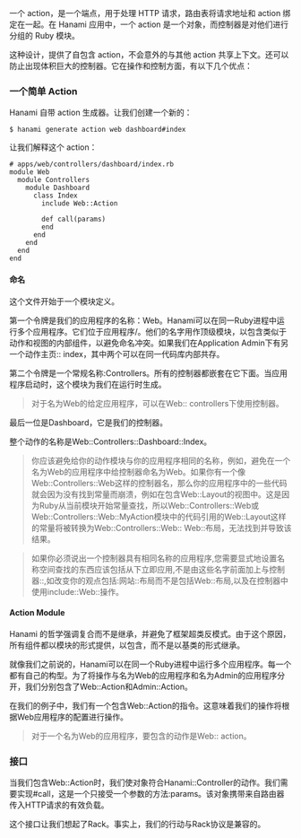 一个 action，是一个端点，用于处理 HTTP 请求，路由表将请求地址和 action 绑定在一起。在 Hanami 应用中，一个 action 是一个对象，而控制器是对他们进行分组的 Ruby 模块。



这种设计，提供了自包含 action，不会意外的与其他 action 共享上下文。还可以防止出现体积巨大的控制器。它在操作和控制方面，有以下几个优点：



### 一个简单 Action



Hanami 自带 action 生成器。让我们创建一个新的：



```
$ hanami generate action web dashboard#index
```



让我们解释这个 action：



```
# apps/web/controllers/dashboard/index.rb
module Web
  module Controllers
    module Dashboard
      class Index
        include Web::Action

        def call(params)
        end
      end
    end
  end
end
```



#### 命名



这个文件开始于一个模块定义。



第一个令牌是我们的应用程序的名称：Web。Hanami可以在同一Ruby进程中运行多个应用程序。它们位于应用程序/。他们的名字用作顶级模块，以包含类似于动作和视图的内部组件，以避免命名冲突。如果我们在Application Admin下有另一个动作主页:: index，其中两个可以在同一代码库内部共存。



第二个令牌是一个常规名称:Controllers。所有的控制器都嵌套在它下面。当应用程序启动时，这个模块为我们在运行时生成。



> 对于名为Web的给定应用程序，可以在Web:: controllers下使用控制器。



最后一位是Dashboard，它是我们的控制器。



整个动作的名称是Web::Controllers::Dashboard::Index。



> 你应该避免给你的动作模块与你的应用程序相同的名称，例如，避免在一个名为Web的应用程序中给控制器命名为Web。如果你有一个像Web::Controllers::Web这样的控制器名，那么你的应用程序中的一些代码就会因为没有找到常量而崩溃，例如在包含Web::Layout的视图中。这是因为Ruby从当前模块开始常量查找，所以Web::Controllers::Web或Web::Controllers::Web::MyAction模块中的代码引用的Web::Layout这样的常量将被转换为Web::Controllers::Web:: Web::布局，无法找到并导致该结果。



> 如果你必须说出一个控制器具有相同名称的应用程序,您需要显式地设置名称空间查找的东西应该包括从下立即应用,不是由这些名字前面加上与控制器::,如改变你的观点包括:网站::布局而不是包括Web::布局,以及在控制器中使用include::Web::操作。



#### Action Module



Hanami 的哲学强调复合而不是继承，并避免了框架超类反模式。由于这个原因，所有组件都以模块的形式提供，以包含，而不是以基类的形式继承。



就像我们之前说的，Hanami可以在同一个Ruby进程中运行多个应用程序。每一个都有自己的构型。为了将操作与名为Web的应用程序和名为Admin的应用程序分开，我们分别包含了Web::Action和Admin::Action。



在我们的例子中，我们有一个包含Web::Action的指令。这意味着我们的操作将根据Web应用程序的配置进行操作。



> 对于一个名为Web的应用程序，要包含的动作是Web:: action。



### 接口



当我们包含Web::Action时，我们使对象符合Hanami::Controller的动作。我们需要实现#call，这是一个只接受一个参数的方法:params。该对象携带来自路由器传入HTTP请求的有效负载。



这个接口让我们想起了Rack。事实上，我们的行动与Rack协议是兼容的。